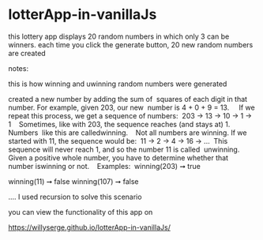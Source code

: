 # lotterApp-in-vanillaJs
this lottery app displays 20 random numbers in which only 3 can be winners.
each time you click the generate button, 20 new random numbers are created

notes:

this is how winning and uwinning random numbers were generated

created a new number by adding the sum of  squares of each digit in that number. For example, given 203, our new  number is 4 + 0 + 9 = 13.  
 
If we repeat this process, we get a sequence of numbers:  203 -> 13 -> 10 -> 1 -> 1    Sometimes, like with 203, the sequence reaches (and stays at) 1. Numbers  like this are called ​winning​.    Not all numbers are winning. If we started with 11, the sequence would be:  11 -> 2 -> 4 -> 16 -> ...  This sequence will never reach 1, and so the number 11 is called  unwinning​.    Given a positive whole number, you have to determine whether that  number is ​winning​ or ​not​.    Examples:  winning(203) ➞ true 

 
winning(11) ➞ false winning(107) ➞ false 

.... I used recursion to solve this scenario


you can view  the functionality of this app on

https://willyserge.github.io/lotterApp-in-vanillaJs/
